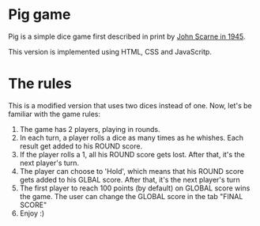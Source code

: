 # Pig game
Pig is a simple dice game first described in print by [John Scarne in 1945][1].  

This version is implemented using HTML, CSS and JavaScritp.

# The rules
This is a modified version that uses two dices instead of one. Now, let's be familiar with the game rules:
1. The game has 2 players, playing in rounds.
2. In each turn, a player rolls a dice as many times as he whishes. Each result get added to his ROUND score.
3. If the player rolls a 1, all his ROUND score gets lost. After that, it's the next player's turn.
4. The player can choose to 'Hold', which means that his ROUND score gets added to his GLBAL score. After that, it's the next player's turn
5. The first player to reach 100 points (by default) on GLOBAL score wins the game. The user can change the GLOBAL score in the tab "FINAL SCORE"
6. Enjoy :)


[1]: https://en.wikipedia.org/wiki/Pig_(dice_game)#cite_ref-1 
